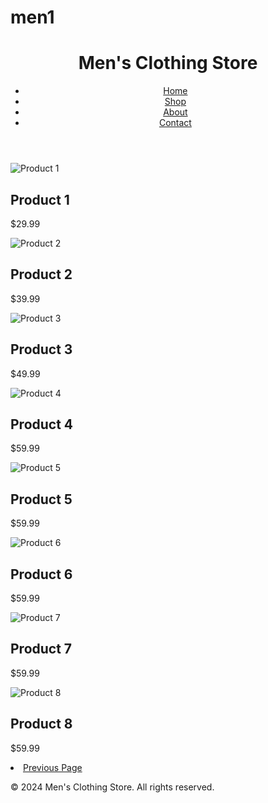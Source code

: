 # men1
<!DOCTYPE html>
<html lang="en">
<head>
    <meta charset="UTF-8">
    <meta name="viewport" content="width=device-width, initial-scale=1.0">
    <title>Men's Clothing Store</title>
    <link rel="stylesheet" href="styles.css">
</head>
<body>
    <header>
        <div class="container">
            <h1>Men's Clothing Store</h1>
            <nav>
                <ul>
                    <li><a href="#">Home</a></li>
                    <li><a href="#">Shop</a></li>
                    <li><a href="#">About</a></li>
                    <li><a href="#">Contact</a></li>
                </ul>
            </nav>
        </div>
    </header>
    <main>
        <section class="products">
            <div class="container">
                <div class="product">
                    <img src="https://lp2.hm.com/hmgoepprod?set=quality%5B79%5D%2Csource%5B%2F4a%2F2b%2F4a2b57bca946a5048960a0c3f8bfd276384d773e.jpg%5D%2Corigin%5Bdam%5D%2Ccategory%5B%5D%2Ctype%5BLOOKBOOK%5D%2Cres%5Bm%5D%2Chmver%5B1%5D&call=url[file:/product/main]" alt="Product 1">
                    <h2>Product 1</h2>
                    <p>$29.99</p>
                </div>
                <div class="product">
                    <img src="https://lp2.hm.com/hmgoepprod?set=format%5Bwebp%5D%2Cquality%5B79%5D%2Csource%5B%2Fcd%2F4b%2Fcd4b23915802abdeddeeead0db19ac315b2a1375.jpg%5D%2Corigin%5Bdam%5D%2Ccategory%5B%5D%2Ctype%5BLOOKBOOK%5D%2Cres%5Bm%5D%2Chmver%5B1%5D&call=url%5Bfile%3A%2Fproduct%2Fmain%5D" alt="Product 2">
                    <h2>Product 2</h2>
                    <p>$39.99</p>
                </div>
                <div class="product">
                    <img src="https://lp2.hm.com/hmgoepprod?set=quality%5B79%5D%2Csource%5B%2F8f%2F0b%2F8f0b4a51baa2ee9c42cb5b9440ebe2f4b7b51205.jpg%5D%2Corigin%5Bdam%5D%2Ccategory%5B%5D%2Ctype%5BLOOKBOOK%5D%2Cres%5Bm%5D%2Chmver%5B1%5D&call=url[file:/product/main]" alt="Product 3">
                    <h2>Product 3</h2>
                    <p>$49.99</p>
                </div>
                <div class="product">
                    <img src="https://lp2.hm.com/hmgoepprod?set=format%5Bwebp%5D%2Cquality%5B79%5D%2Csource%5B%2Fe8%2Fbf%2Fe8bf35bc39d09df474ae66481bb8c45f35274c63.jpg%5D%2Corigin%5Bdam%5D%2Ccategory%5B%5D%2Ctype%5BLOOKBOOK%5D%2Cres%5Bm%5D%2Chmver%5B1%5D&call=url%5Bfile%3A%2Fproduct%2Fmain%5D" alt="Product 4">
                    <h2>Product 4</h2>
                    <p>$59.99</p>
                </div>
                <div class="product">
                  <img src="https://lp2.hm.com/hmgoepprod?set=quality%5B79%5D%2Csource%5B%2F68%2Fef%2F68efadb62ce915462435662bcac299cf2d2735e6.jpg%5D%2Corigin%5Bdam%5D%2Ccategory%5B%5D%2Ctype%5BLOOKBOOK%5D%2Cres%5Bm%5D%2Chmver%5B1%5D&call=url[file:/product/main]" alt="Product 5">
                  <h2>Product 5</h2>
                  <p>$59.99</p>
              </div>
              <div class="product">
                <img src="https://lp2.hm.com/hmgoepprod?set=format%5Bwebp%5D%2Cquality%5B79%5D%2Csource%5B%2F0f%2F4f%2F0f4f4fbebba8348b4805d1099dd1665dd1027fb3.jpg%5D%2Corigin%5Bdam%5D%2Ccategory%5B%5D%2Ctype%5BLOOKBOOK%5D%2Cres%5Bm%5D%2Chmver%5B1%5D&call=url%5Bfile%3A%2Fproduct%2Fmain%5D" alt="Product 6">
                <h2>Product 6</h2>
                <p>$59.99</p>
            </div>
            <div class="product">
              <img src="https://lp2.hm.com/hmgoepprod?set=format%5Bwebp%5D%2Cquality%5B79%5D%2Csource%5B%2F16%2F00%2F160000c7989ec3aac4e703c06b806f8bd4a68229.jpg%5D%2Corigin%5Bdam%5D%2Ccategory%5B%5D%2Ctype%5BLOOKBOOK%5D%2Cres%5Bm%5D%2Chmver%5B1%5D&call=url%5Bfile%3A%2Fproduct%2Fmain%5D" alt="Product 7">
              <h2>Product 7</h2>
              <p>$59.99</p>
          </div>
          <div class="product">
            <img src="https://lp2.hm.com/hmgoepprod?set=format%5Bwebp%5D%2Cquality%5B79%5D%2Csource%5B%2Fab%2F9a%2Fab9a5522c71f5bb253b0a9cb601c42945b74b804.jpg%5D%2Corigin%5Bdam%5D%2Ccategory%5B%5D%2Ctype%5BLOOKBOOK%5D%2Cres%5Bm%5D%2Chmver%5B1%5D&call=url%5Bfile%3A%2Fproduct%2Fmain%5D" alt="Product 8">
            <h2>Product 8</h2>
            <p>$59.99</p>
        </div>
            </div>
        </section>
    </main>
    <li><a href="C:\Users\namra\OneDrive\Desktop\html-css\mens wear.html">Previous Page</a></li>
    <footer>
        <div class="container">
            <p>&copy; 2024 Men's Clothing Store. All rights reserved.</p>
        </div>
    </footer>
</body>
</html>
<style> 
.container{
    margin: 0;
    padding: 0;
    box-sizing: border-box;
}

body {
    font-family: Arial, sans-serif;
    line-height: 1.6;
}

header {
    background: #333;
    color: #fff;
    padding: 10px 0;
}

header .container {
    max-width: 1200px;
    margin: 0 auto;
    display: flex;
    justify-content: space-between;
    align-items: center;
}

header h1 {
    font-size: 1.8em;
}

nav ul {
    list-style: none;
    display: flex;
}

nav ul li {
    margin-left: 20px;
}

nav ul li a {
    color: #fff;
    text-decoration: none;
}

nav ul li a:hover {
    text-decoration: underline;
}

main {
    padding: 20px 0;
}

.products {
    padding: 20px;
}

.products .container {
    display: grid;
    grid-template-columns: repeat(auto-fit, minmax(300px, 1fr));
    gap: 20px;
}

.product {
    border: 1px solid #ddd;
    padding: 10px;
    text-align: center;
    background: #fff;
    box-shadow: 0 0 10px rgba(0, 0, 0, 0.1);
}

.product img {
    width: 200px;
    height: 300px;
}

.product h2 {
    font-size: 1.2em;
    margin: 10px 0;
}

.product p {
    font-size: 1.1em;
    color: #333;
}

footer {
    background: #333;
    color: #fff;
    text-align: center;
    padding: 10px 0;
}

footer .container {
    max-width: 1200px;
    margin: 0 auto;
}
</style>
